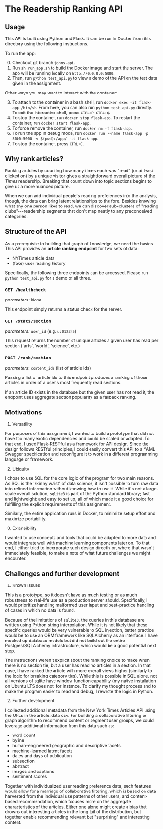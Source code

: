 # The Readership Ranking API
##

## Usage

This API is built using Python and Flask. It can be run in Docker from this directory using the following instructions.

To run the app:

0. Checkout git branch `johns-api`.
1. Run `sh run_app.sh` to build the Docker image and start the server. The app will be running locally on `http://0.0.0.0:5000`.
2. Then, run `python test_api.py` to view a demo of the API on the test data given in the assignment.

Other ways you may want to interact with the container:

3.  To attach to the container in a bash shell, run `docker exec -it flask-app /bin/sh`. From here, you can also run `python test_api.py` directly. To exit the interactive shell, press `CTRL+P CTRL+Q`.
4. To stop the container, run `docker stop flask-app`. To restart the container, run `docker start flask-app`.
5. To force remove the container, run `docker rm -f flask-app`.
6. To run the app in debug mode, run `docker run --name flask-app -p 5000:5000 -v $(pwd):/app/ -it flask-app`.
7. To stop the container, press `CTRL+C`.


## Why rank articles?

Ranking articles by counting how many times each was "read" (or at least clicked on) by a unique visitor gives a straightforward overall picture of the _Times_ readership. Breaking that count down into topic sections begins to give us a more nuanced picture.

When we can add individual people's reading preferences into the analysis, though, the data can bring latent relationships to the fore. Besides knowing what any one person likes to read, we can discover sub-clusters of "reading clubs"---readership segments that don't map neatly to any preconceived categories. 

## Structure of the API
As a prerequisite to building that graph of knowledge, we need the basics. This API provides an **article ranking endpoint** for two sets of data:
- NYTimes article data
- (fake) user reading history 

Specifically, the following three endpoints can be accessed. Please run `python test_api.py` for a demo of all three.

### `GET /healthcheck`

_parameters:_ _None_

This endpoint simply returns a status check for the server.

### `GET /stats/section`

_parameters:_ `user_id` (e.g. `u:012345`)

This request returns the number of unique articles a given user has read per section ('arts', 'world', 'science', etc.)

### `POST /rank/section`

_parameters_: `content_ids` (list of article ids)

Passing a list of article ids to this endpoint produces a ranking of those articles in order of a user's most frequently read sections.

If an article ID exists in the database but the given user has not read it, the endpoint uses aggregate section popularity as a fallback ranking.

## Motivations

1. Versatility

For purposes of this assignment, I wanted to build a prototype that did not have too many exotic dependencies and could be scaled or adapted. To that end, I used Flask-RESTful as a framework for API design. Since the design follows RESTful principles, I could easily convert this API to a YAML Swagger specification and reconfigure it to work in a different programming language or framework.

2. Ubiquity

 I chose to use SQL for the core logic of the program for two main reasons. As SQL is the 'skinny waist' of data science, it isn't possible to turn raw data into refined information without knowing how to use it. While it's not a large-scale overall solution, `sqlite3` is part of the Python standard library; fast and lightweight; and easy to set up, all of which made it a good choice for fulfilling the explicit requirements of this assignment.

  Similarly, the entire application runs in Docker, to minimize setup effort and maximize portability.

 3. Extensibility

 I wanted to use concepts and tools that could be adapted to more data and would integrate well with machine learning components later on. To that end, I either tried to incorporate such design directly or, where that wasn't immediately feasible, to make a note of what future challenges we might encounter.

 ## Challenges and further development

 1. Known issues
 
 This is a prototype, so it doesn't have as much testing or as much robustness to real-life use as a production server should. Specifically, I would prioritize handling malformed user input and best-practice handling of cases in which no data is found. 

 Because of the limitations of `sqlite3`, the queries in this database are written using Python string interpolation. While it is not likely that these specific queries would be very vulnerable to SQL injection, better practice would be to use an ORM framework like SQLAlchemy as an interface. I have mocked up database models but did not build out the entire Postgres/SQLAlchemy infrastructure, which would be a good potential next step.

 The instructions weren't explicit about the ranking choice to make when there is no section tie, but a user has read _no_ articles in a section. In that case, I have ranked the article with more overall views higher (similarly to the logic for breaking category ties). While this is possible in SQL alone, not all versions of sqlite have window function capability (my native installation on Ubuntu LTS does not, for instance. To clarify my thought process and to make the program easier to read and debug, I rewrote the logic in Python.

2. Further development

I collected additional metadata from the New York Times Articles API using the URLs in the article_data csv. For building a collaborative filtering or graph algorithm to recommend content or segment user groups, we could leverage additional information from this data such as: 

- word count 
- byline
- human-engineered geographic and descriptive facets
- machine-learned latent facets
- dates and days of publication
- subsection
- abstract
- images and captions
- sentiment scores

Together with individualized user reading preference data, such features would allow for a marriage of collaborative filtering, which is based on data harvested from the individual use patterns of other users, and content-based recommendation, which focuses more on the aggregate characteristics of the articles. Either one alone might create a bias that drowns out interesting articles in the long tail of the distribution, but together enable recommending relevant but "surprising" and interesting content.